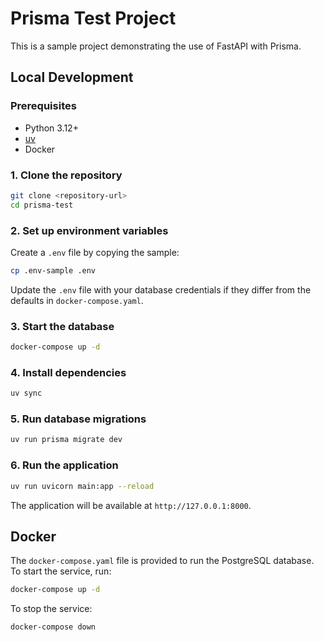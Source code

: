 # Prisma Test Project

This is a sample project demonstrating the use of FastAPI with Prisma.

## Local Development

### Prerequisites

- Python 3.12+
- [uv](https://github.com/astral-sh/uv)
- Docker

### 1. Clone the repository

```bash
git clone <repository-url>
cd prisma-test
```

### 2. Set up environment variables

Create a `.env` file by copying the sample:

```bash
cp .env-sample .env
```

Update the `.env` file with your database credentials if they differ from the defaults in `docker-compose.yaml`.

### 3. Start the database

```bash
docker-compose up -d
```

### 4. Install dependencies

```bash
uv sync
```

### 5. Run database migrations

```bash
uv run prisma migrate dev
```

### 6. Run the application

```bash
uv run uvicorn main:app --reload
```

The application will be available at `http://127.0.0.1:8000`.

## Docker

The `docker-compose.yaml` file is provided to run the PostgreSQL database. To start the service, run:

```bash
docker-compose up -d
```

To stop the service:

```bash
docker-compose down
```
